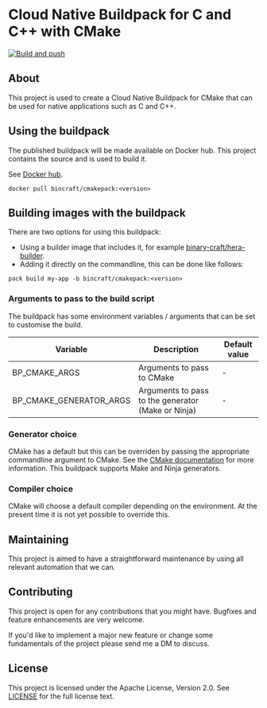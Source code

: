 # Cloud Native Buildpack for C and C++ with CMake
[![Build and push](https://github.com/binary-craft/cmakepack/actions/workflows/build-and-push.yml/badge.svg)](https://github.com/binary-craft/cmakepack/actions/workflows/build-and-push.yml)

## About
This project is used to create a Cloud Native Buildpack for CMake that can be used for native applications such as C and C++.

## Using the buildpack
The published buildpack will be made available on Docker hub. This project contains the source and is used to build it.

See [Docker hub](https://hub.docker.com/r/bincraft/cmakepack).

```docker pull bincraft/cmakepack:<version>```

## Building images with the buildpack
There are two options for using this buildpack:
- Using a builder image that includes it, for example [binary-craft/hera-builder](https://github.com/binary-craft/hera-builder).
- Adding it directly on the commandline, this can be done like follows:

```pack build my-app -b bincraft/cmakepack:<version>```

### Arguments to pass to the build script
The buildpack has some environment variables / arguments that can be set to customise the build.

| Variable                | Description                                        | Default value     |
|-------------------------|----------------------------------------------------|-------------------|
| BP_CMAKE_ARGS           | Arguments to pass to CMake                         | -                 |
| BP_CMAKE_GENERATOR_ARGS | Arguments to pass to the generator (Make or Ninja) | -                 |

### Generator choice
CMake has a default but this can be overriden by passing the appropriate commandline argument to CMake. See the [CMake documentation](https://cmake.org/cmake/help/latest/manual/cmake.1.html) for more information.
This buildpack supports Make and Ninja generators.

### Compiler choice
CMake will choose a default compiler depending on the environment. At the present time it is not yet possible to override this.

## Maintaining
This project is aimed to have a straightforward maintenance by using all relevant automation that we can.

## Contributing
This project is open for any contributions that you might have. Bugfixes and feature enhancements are very welcome.

If you'd like to implement a major new feature or change some fundamentals of the project please send me a DM to discuss.

## License
This project is licensed under the Apache License, Version 2.0. See [LICENSE](LICENSE) for the full license text.
